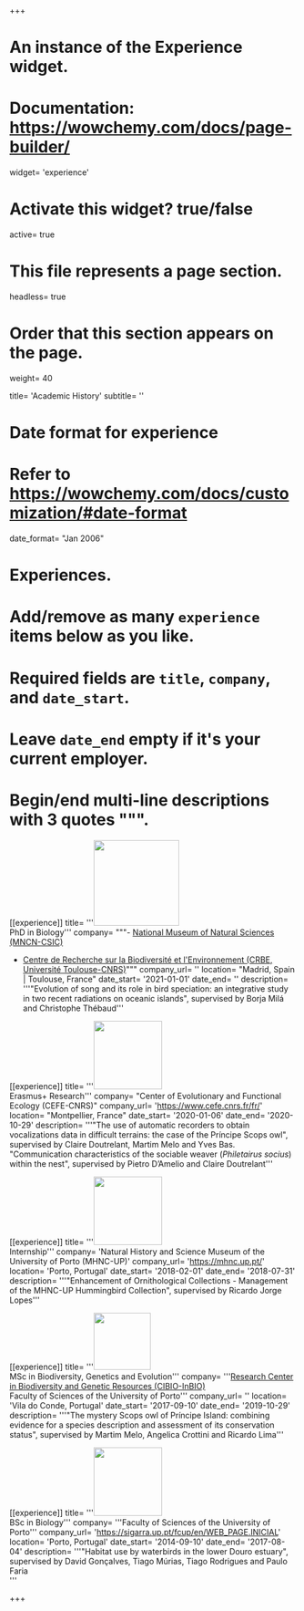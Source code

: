 +++
# An instance of the Experience widget.
# Documentation: https://wowchemy.com/docs/page-builder/
widget= 'experience'

# Activate this widget? true/false
active= true

# This file represents a page section.
headless= true

# Order that this section appears on the page.
weight= 40

title= 'Academic History'
subtitle= ''

# Date format for experience
#   Refer to https://wowchemy.com/docs/customization/#date-format
date_format= "Jan 2006"

# Experiences.
#   Add/remove as many `experience` items below as you like.
#   Required fields are `title`, `company`, and `date_start`.
#   Leave `date_end` empty if it's your current employer.
#   Begin/end multi-line descriptions with 3 quotes """.
[[experience]]
    title= '''<img style="width:150px" src="/logos/logo_mncn_crbe.png"/> <br> PhD in Biology'''
    company= """- [National Museum of Natural Sciences (MNCN-CSIC)](https://www.mncn.csic.es/es)
    
- [Centre de Recherche sur la Biodiversité et l'Environnement (CRBE, Université Toulouse-CNRS)](https://edb.cnrs.fr/)"""
    company_url= ''
    location= "Madrid, Spain | Toulouse, France"
    date_start= '2021-01-01'
    date_end= ''
    description= '''"Evolution of song and its role in bird speciation: an integrative study in two recent radiations on oceanic islands", supervised by Borja Milá and Christophe Thébaud'''

[[experience]]
    title= '''<img style="width:120px" src="/logos/cefelogo.gif"/> <br> Erasmus+ Research'''
    company= "Center of Evolutionary and Functional Ecology (CEFE-CNRS)"
    company_url= 'https://www.cefe.cnrs.fr/fr/'
    location= "Montpellier, France"
    date_start= '2020-01-06'
    date_end= '2020-10-29'
    description= '''"The use of automatic recorders to obtain vocalizations data in difficult terrains: the case of the Príncipe Scops owl", supervised by Claire Doutrelant, Martim Melo and Yves Bas.<br> "Communication characteristics of the sociable weaver (<i>Philetairus socius</i>) within the nest", supervised by Pietro D’Amelio and Claire Doutrelant'''
  
  [[experience]]
    title= '''<img style="width:120px" src="/logos/museu_porto.png"/> <br> Internship'''
    company= 'Natural History and Science Museum of the University of Porto (MHNC-UP)'
    company_url= 'https://mhnc.up.pt/'
    location= 'Porto, Portugal'
    date_start= '2018-02-01'
    date_end= '2018-07-31'
    description= '''"Enhancement of Ornithological Collections - Management of the MHNC-UP Hummingbird Collection", supervised by Ricardo Jorge Lopes'''
  
  [[experience]]
    title= '''<img style="width:100px" src="/logos/cibio_png.png"/> <br> MSc in Biodiversity, Genetics and Evolution'''
    company= '''[Research Center in Biodiversity and Genetic Resources (CIBIO-InBIO)](https://cibio.up.pt/)
    <br>Faculty of Sciences of the University of Porto'''
    company_url= ''
    location= 'Vila do Conde, Portugal'
    date_start= '2017-09-10'
    date_end= '2019-10-29'
    description= '''"The mystery Scops owl of Príncipe Island: combining evidence for a species description and assessment of its conservation status", supervised by Martim Melo, Angelica Crottini and Ricardo Lima'''
  
  [[experience]]
    title= '''<img style="width:120px" src="/logos/fcup.jpg"/> <br> BSc in Biology'''
    company= '''Faculty of Sciences of the University of Porto'''
    company_url= 'https://sigarra.up.pt/fcup/en/WEB_PAGE.INICIAL'
    location= 'Porto, Portugal'
    date_start= '2014-09-10'
    date_end= '2017-08-04'
    description= '''"Habitat use by waterbirds in the lower Douro estuary", supervised by David Gonçalves, Tiago Múrias, Tiago Rodrigues and Paulo Faria
    <br>'''

+++
